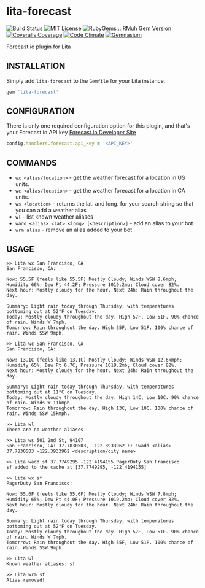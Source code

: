 lita-forecast
=============
[![Build Status](https://img.shields.io/travis/theckman/lita-forecast/master.svg)](https://travis-ci.org/theckman/lita-forecast)
[![MIT License](https://img.shields.io/badge/license-MIT-brightgreen.svg)](https://tldrlegal.com/license/mit-license)
[![RubyGems :: RMuh Gem Version](http://img.shields.io/gem/v/lita-forecast.svg)](https://rubygems.org/gems/lita-forecast)
[![Coveralls Coverage](https://img.shields.io/coveralls/theckman/lita-forecast/master.svg)](https://coveralls.io/r/theckman/lita-forecast)
[![Code Climate](https://img.shields.io/codeclimate/github/theckman/lita-forecast.svg)](https://codeclimate.com/github/theckman/lita-forecast)
[![Gemnasium](https://img.shields.io/gemnasium/theckman/lita-forecast.svg)](https://gemnasium.com/theckman/lita-forecast)

Forecast.io plugin for Lita

INSTALLATION
------------
Simply add `lita-forecast` to the `Gemfile` for your Lita instance.

```Ruby
gem 'lita-forecast'
```

CONFIGURATION
-------------
There is only one required configuration option for this plugin, and that's
your Forecast.io API key
[Forecast.io Developer Site](https://developer.forecast.io/register)

```Ruby
config.handlers.forecast.api_key = '<API_KEY>'
```

COMMANDS
-----
* `wx <alias/location>` - get the weather forecast for a location in US units.
* `wc <alias/location>` - get the weather forecast for a location in CA units.
* `ws <location>` - returns the lat. and long. for your search string so that
  you can add a weather alias
* `wl` - list known weather aliases
* `wadd <alias> <lat> <long> [<description>]` - add an alias to your bot
* `wrm alias` - remove an alias added to your bot

USAGE
-----
```
>> Lita wx San Francisco, CA
San Francisco, CA:

Now: 55.5F (feels like 55.5F) Mostly Cloudy; Winds WSW 8.6mph; Humidity 66%; Dew Pt 44.2F; Pressure 1019.2mb; Cloud cover 82%.
Next hour: Mostly cloudy for the hour. Next 24h: Rain throughout the day.

Summary: Light rain today through Thursday, with temperatures bottoming out at 52°F on Tuesday.
Today: Mostly cloudy throughout the day. High 57F, Low 51F. 90% chance of rain. Winds W 7mph.
Tomorrow: Rain throughout the day. High 55F, Low 51F. 100% chance of rain. Winds SSW 9mph.

>> Lita wc San Francisco, CA
San Francisco, CA:

Now: 13.1C (feels like 13.1C) Mostly Cloudy; Winds WSW 12.6kmph; Humidity 65%; Dew Pt 6.7C; Pressure 1019.2mb; Cloud cover 82%.
Next hour: Mostly cloudy for the hour. Next 24h: Rain throughout the day.

Summary: Light rain today through Thursday, with temperatures bottoming out at 11°C on Tuesday.
Today: Mostly cloudy throughout the day. High 14C, Low 10C. 90% chance of rain. Winds W 11kmph.
Tomorrow: Rain throughout the day. High 13C, Low 10C. 100% chance of rain. Winds SSW 15kmph.

>> Lita wl
There are no weather aliases

>> Lita ws 501 2nd St, 94107
San Francisco, CA: 37.7830503, -122.3933962 :: !wadd <alias> 37.7830503 -122.3933962 <description/city name>

>> Lita wadd sf 37.7749295 -122.4194155 PagerDuty San Francisco
sf added to the cache at [37.7749295, -122.4194155]

>> Lita wx sf
PagerDuty San Francisco:

Now: 55.6F (feels like 55.6F) Mostly Cloudy; Winds WSW 7.8mph; Humidity 65%; Dew Pt 44.0F; Pressure 1019.2mb; Cloud cover 82%.
Next hour: Mostly cloudy for the hour. Next 24h: Rain throughout the day.

Summary: Light rain today through Thursday, with temperatures bottoming out at 52°F on Tuesday.
Today: Mostly cloudy throughout the day. High 57F, Low 51F. 90% chance of rain. Winds W 7mph.
Tomorrow: Rain throughout the day. High 55F, Low 51F. 100% chance of rain. Winds SSW 9mph.

>> Lita wl
Known weather aliases: sf

>> Lita wrm sf
Alias removed!
```
